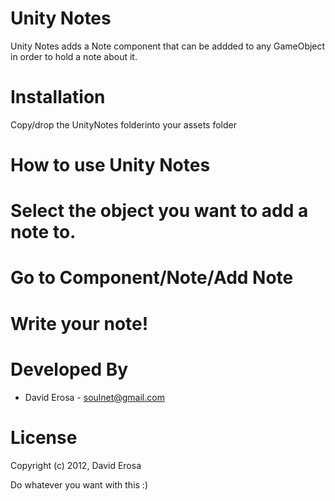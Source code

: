 Unity Notes
===========

Unity Notes adds a Note component that can be addded to any GameObject in order to hold a note about it.

Installation
============

Copy/drop the UnityNotes folderinto your assets folder

How to use Unity Notes
=====================

 # Select the object you want to add a note to.
 # Go to Component/Note/Add Note
 # Write your note!

Developed By
============

* David Erosa - <soulnet@gmail.com>

License
=======

Copyright (c) 2012, David Erosa

Do whatever you want with this :)

